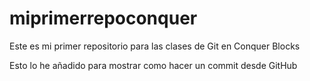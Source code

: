 # miprimerrepoconquer
Este es mi primer repositorio para las clases de Git en Conquer Blocks

Esto lo he añadido para mostrar como hacer un commit desde GitHub
